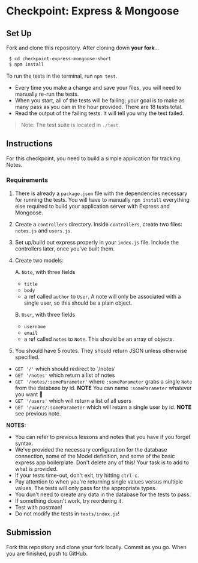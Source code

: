 # Checkpoint: Express & Mongoose

## Set Up

Fork and clone this repository. After cloning down **your fork**...

```bash
 $ cd checkpoint-express-mongoose-short
 $ npm install
```

To run the tests in the terminal, run `npm test`.

- Every time you make a change and save your files, you will need to manually
  re-run the tests.
- When you start, all of the tests will be failing; your goal is to make as many
  pass as you can in the hour provided. There are 18 tests total.
- Read the output of the failing tests. It will tell you why the test failed.

> Note: The test suite is located in `./test`.

## Instructions

For this checkpoint, you need to build a simple application for tracking Notes.

### Requirements

1. There is already a `package.json` file with the dependencies necessary for
   running the tests. You will have to manually `npm install` everything else
   required to build your application server with Express and Mongoose.

2. Create a `controllers` directory. Inside `controllers`, create two files:
   `notes.js` and `users.js`.

3. Set up/build out express properly in your `index.js` file. Include the
   controllers later, once you've built them.

4. Create two models:

   A. `Note`, with three fields

   - `title`
   - `body`
   - a ref called `author` to `User`. A note will only be associated with a
     single user, so this should be a plain object.

   B. `User`, with three fields

   - `username`
   - `email`
   - a ref called `notes` to `Note`. This should be an array of objects.

5. You should have 5 routes. They should return JSON unless otherwise specified.

- `GET '/'` which should redirect to `/notes'
- `GET '/notes'` which return a list of notes
- `GET '/notes/:someParameter'` where `:someParameter` grabs a single `Note`
  from the database by id. **NOTE** You can name `:someParameter` whatever you
  want 😬
- `GET '/users'` which will return a list of all users
- `GET '/users/:someParameter` which will return a single user by id. **NOTE**
  see previous note.

**NOTES:**

- You can refer to previous lessons and notes that you have if you forget
  syntax.
- We've provided the necessary configuration for the database connection, some
  of the Model definition, and some of the basic express app boilerplate. Don't
  delete any of this! Your task is to add to what is provided.
- If your tests time-out, don't exit, try hitting `ctrl-c`.
- Pay attention to when you're returning single values versus multiple values.
  The tests will only pass for the appropriate types.
- You don't need to create any data in the database for the tests to pass.
- If something doesn't work, try reordering it.
- Test with postman!
- Do not modify the tests in `tests/index.js`!

## Submission

Fork this repository and clone your fork locally. Commit as you go. When you are
finished, push to GitHub.
